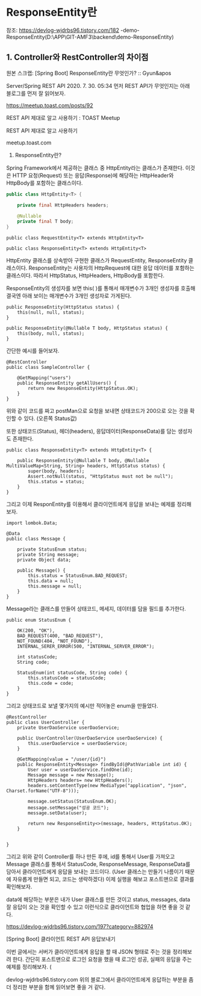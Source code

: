 <style>
.burk {
    background-color: red;
    color: yellow;
    display:inline-block;
}
</style>
# ResponseEntity란
참조: https://devlog-wjdrbs96.tistory.com/182
-demo-ResponseEntity(D:\APP\GIT-AMF3\backend\demo-ResponseEntity)

## 1. Controller와 RestController의 차이점

원본 스크랩: [Spring Boot] ResponseEntity란 무엇인가? :: Gyun&apos



Server/Spring REST API 2020. 7. 30. 05:34
먼저 REST API가 무엇인지는 아래 블로그를 먼저 잘 읽어보자.

https://meetup.toast.com/posts/92

REST API 제대로 알고 사용하기 : TOAST Meetup

REST API 제대로 알고 사용하기

meetup.toast.com

1. ResponseEntity란?

Spring Framework에서 제공하는 클래스 중 HttpEntity라는 클래스가 존재한다. 이것은 HTTP 요청(Request) 또는 응답(Response)에 해당하는 HttpHeader와 HttpBody를 포함하는 클래스이다.

```java
public class HttpEntity<T> {

    private final HttpHeaders headers;

    @Nullable
    private final T body;
}
```

```
public class RequestEntity<T> extends HttpEntity<T>

public class ResponseEntity<T> extends HttpEntity<T>
```
HttpEntity 클래스를 상속받아 구현한 클래스가 RequestEntity, ResponseEntity 클래스이다. ResponseEntity는 사용자의 HttpRequest에 대한 응답 데이터를 포함하는 클래스이다. 따라서 HttpStatus, HttpHeaders, HttpBody를 포함한다.

ResponseEntity의 생성자를 보면 this( )를 통해서 매개변수가 3개인 생성자를 호출해 결국엔 아래 보이는 매개변수가 3개인 생성자로 가게된다.

```
public ResponseEntity(HttpStatus status) {
    this(null, null, status);
}
```

```
public ResponseEntity(@Nullable T body, HttpStatus status) {
    this(body, null, status);
}
```
간단한 예시를 들어보자.

```
@RestController
public class SampleController {

    @GetMapping("users")
    public ResponseEntity getAllUsers() {
        return new ResponseEntity(HttpStatus.OK);
    }
}
```



위와 같이 코드를 짜고 postMan으로 요청을 보내면 상태코드가 200으로 오는 것을 확인할 수 있다. (오른쪽 Status값)

또한 상태코드(Status), 헤더(headers), 응답데이터(ResponseData)를 담는 생성자도 존재한다.

```
public class ResponseEntity<T> extends HttpEntity<T> {

    public ResponseEntity(@Nullable T body, @Nullable MultiValueMap<String, String> headers, HttpStatus status) {
        super(body, headers);
        Assert.notNull(status, "HttpStatus must not be null");
        this.status = status;
    }
}

```
그리고 이제 ResponEntity를 이용해서 클라이언트에게 응답을 보내는 예제를 정리해보자.

```
import lombok.Data;

@Data
public class Message {

    private StatusEnum status;
    private String message;
    private Object data;

    public Message() {
        this.status = StatusEnum.BAD_REQUEST;
        this.data = null;
        this.message = null;
    }
}
```
Message라는 클래스를 만들어 상태코드, 메세지, 데이터를 담을 필드를 추가한다.

```
public enum StatusEnum {

    OK(200, "OK"),
    BAD_REQUEST(400, "BAD_REQUEST"),
    NOT_FOUND(404, "NOT_FOUND"),
    INTERNAL_SERER_ERROR(500, "INTERNAL_SERVER_ERROR");

    int statusCode;
    String code;

    StatusEnum(int statusCode, String code) {
        this.statusCode = statusCode;
        this.code = code;
    }
}
```
그리고 상태코드로 보낼 몇가지의 예시만 적어놓은 enum을 만들었다.

```
@RestController
public class UserController {
    private UserDaoService userDaoService;

    public UserController(UserDaoService userDaoService) {
        this.userDaoService = userDaoService;
    }

    @GetMapping(value = "/user/{id}")
    public ResponseEntity<Message> findById(@PathVariable int id) {
        User user = userDaoService.findOne(id);
        Message message = new Message();
        HttpHeaders headers= new HttpHeaders();
        headers.setContentType(new MediaType("application", "json", Charset.forName("UTF-8")));

        message.setStatus(StatusEnum.OK);
        message.setMessage("성공 코드");
        message.setData(user);

        return new ResponseEntity<>(message, headers, HttpStatus.OK);
    }


}
```
그리고 위와 같이 Controller를 하나 만든 후에, id를 통해서 User를 가져오고 Message 클래스를 통해서 StatusCode, ResponseMessage, ResponseData를 담아서 클라이언트에게 응답을 보내는 코드이다. (User 클래스는 만들기 나름이기 때문에 자유롭게 만들면 되고, 코드는 생략하겠다) 이제 실행을 해보고 포스트맨으로 결과를 확인해보자.


data에 해당하는 부분은 내가 User 클래스를 만든 것이고 status, messages, data 잘 응답이 오는 것을 확인할 수 있고 이런식으로 클라이언트와 협업을 하면 좋을 것 같다.

https://devlog-wjdrbs96.tistory.com/197?category=882974

[Spring Boot] 클라이언트 REST API 응답보내기

이번 글에서는 서버가 클라이언트에게 응답을 할 때 JSON 형태로 주는 것을 정리해보려 한다. 간단히 포스트맨으로 로그인 요청을 했을 때 로그인 성공, 실패의 응답을 주는 예제를 정리해보자. (

devlog-wjdrbs96.tistory.com
위의 블로그에서 클라이언트에게 응답하는 부분을 좀 더 정리한 부분을 함께 읽어보면 좋을 거 같다.


